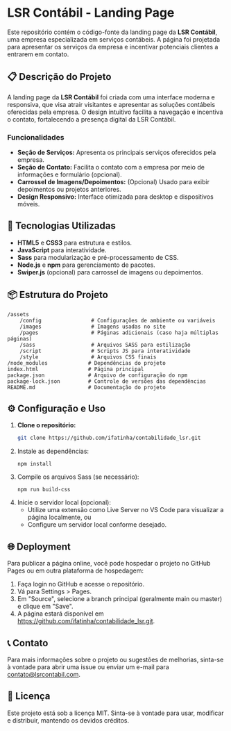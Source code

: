 # LSR Contábil - Landing Page

Este repositório contém o código-fonte da landing page da **LSR Contábil**, uma empresa especializada em serviços contábeis. A página foi projetada para apresentar os serviços da empresa e incentivar potenciais clientes a entrarem em contato.

## 📋 Descrição do Projeto

A landing page da **LSR Contábil** foi criada com uma interface moderna e responsiva, que visa atrair visitantes e apresentar as soluções contábeis oferecidas pela empresa. O design intuitivo facilita a navegação e incentiva o contato, fortalecendo a presença digital da LSR Contábil.

### Funcionalidades
- **Seção de Serviços:** Apresenta os principais serviços oferecidos pela empresa.
- **Seção de Contato:** Facilita o contato com a empresa por meio de informações e formulário (opcional).
- **Carrossel de Imagens/Depoimentos:** (Opcional) Usado para exibir depoimentos ou projetos anteriores.
- **Design Responsivo:** Interface otimizada para desktop e dispositivos móveis.

## 🚀 Tecnologias Utilizadas

- **HTML5** e **CSS3** para estrutura e estilos.
- **JavaScript** para interatividade.
- **Sass** para modularização e pré-processamento de CSS.
- **Node.js** e **npm** para gerenciamento de pacotes.
- **Swiper.js** (opcional) para carrossel de imagens ou depoimentos.

## 📦 Estrutura do Projeto

```
/assets
    /config                # Configurações de ambiente ou variáveis
    /images                # Imagens usadas no site
    /pages                 # Páginas adicionais (caso haja múltiplas páginas)
    /sass                  # Arquivos SASS para estilização
    /script                # Scripts JS para interatividade
    /style                 # Arquivos CSS finais
/node_modules             # Dependências do projeto
index.html                # Página principal
package.json              # Arquivo de configuração do npm
package-lock.json         # Controle de versões das dependências
README.md                 # Documentação do projeto
```

## ⚙️ Configuração e Uso

1. **Clone o repositório:**
   ```bash
   git clone https://github.com/ifatinha/contabilidade_lsr.git

2. Instale as dependências:
   ```
   npm install

3. Compile os arquivos Sass (se necessário):
   ```
   npm run build-css

4. Inicie o servidor local (opcional):
   * Utilize uma extensão como Live Server no VS Code para visualizar a página localmente, ou
   * Configure um servidor local conforme desejado.

## 🌐 Deployment
Para publicar a página online, você pode hospedar o projeto no GitHub Pages ou em outra plataforma de hospedagem:

1. Faça login no GitHub e acesse o repositório.
2. Vá para Settings > Pages.
3. Em "Source", selecione a branch principal (geralmente main ou master) e clique em "Save".
4. A página estará disponível em https://github.com/ifatinha/contabilidade_lsr.git.

## 📞 Contato
Para mais informações sobre o projeto ou sugestões de melhorias, sinta-se à vontade para abrir uma issue ou enviar um e-mail para contato@lsrcontabil.com.

## 📄 Licença
Este projeto está sob a licença MIT. Sinta-se à vontade para usar, modificar e distribuir, mantendo os devidos créditos.
